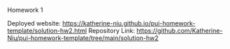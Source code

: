 Homework 1 

Deployed website: https://katherine-niu.github.io/pui-homework-template/solution-hw2.html
Repository Link: https://github.com/Katherine-Niu/pui-homework-template/tree/main/solution-hw2 
